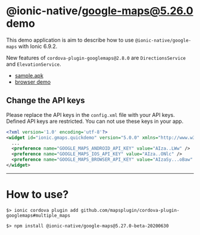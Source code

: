 # @ionic-native/google-maps@5.26.0 demo

This demo application is aim to describe how to use `@ionic-native/google-maps` with Ionic 6.9.2.

New features of `cordova-plugin-googlemaps@2.8.0` are `DirectionsService` and `ElevationService`.


- [sample.apk](https://github.com/mapsplugin/ionic-googlemaps-quickdemo-v5/blob/master/sample.apk?raw=true)
- [browser demo](https://mapsplugin.github.io/ionic-googlemaps-quickdemo-v5/)


## Change the API keys

Please replace the API keys in the `config.xml` file with your API keys.
Defined API keys are restricted. You can not use these keys in your app.

```xml
<?xml version='1.0' encoding='utf-8'?>
<widget id="ionic.gmaps.quickdemo" version="5.0.0" xmlns="http://www.w3.org/ns/widgets" xmlns:cdv="http://cordova.apache.org/ns/1.0">
  ...
  <preference name="GOOGLE_MAPS_ANDROID_API_KEY" value="AIza..LWw" />
  <preference name="GOOGLE_MAPS_IOS_API_KEY" value="AIza..ONlc" />
  <preference name="GOOGLE_MAPS_BROWSER_API_KEY" value="AIzaSy...oBaw" />
</widget>
```

-----------

# How to use?

```
$> ionic cordova plugin add github.com/mapsplugin/cordova-plugin-googlemaps#multiple_maps

$> npm install @ionic-native/google-maps@5.27.0-beta-20200630
```
